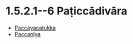 

# 1.5.2.1--6 Paṭiccādivāra

* [Paccayacatukka](1.5.2.1--6/Paccayacatukka.md)
* [Paccanīya](1.5.2.1--6/Paccaniya.md)



